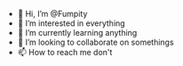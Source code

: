 - 👋 Hi, I’m @Fumpity
- 👀 I’m interested in everything
- 🌱 I’m currently learning anything
- 💞️ I’m looking to collaborate on somethings
- 📫 How to reach me don't

<!---
Fumpity/Fumpity is a ✨ special ✨ repository because its `README.md` (this file) appears on your GitHub profile.
You can click the Preview link to take a look at your changes.
--->
